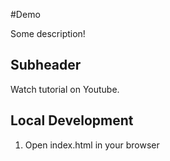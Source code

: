 #Demo

Some description!

## Subheader

Watch tutorial on Youtube.

## Local Development

1. Open index.html in your browser
